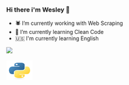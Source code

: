### Hi there i'm Wesley 👋
- 🕷️ I’m currently working with Web Scraping
- 📘 I’m currently learning Clean Code 
- 🇺🇸 I'm currently learning English
<div align="left">
  <a href="https://github.com/wesleyolvr">
  <img height="180em" src="https://github-readme-stats.vercel.app/api/top-langs/?username=wesleyolvr&layout=compact&langs_count=7&theme=panda"/>
</div>
<div style="display: inline_block"><br>
  <img align="center" alt="Wesley-Python" height="50" width="70" src="https://raw.githubusercontent.com/devicons/devicon/master/icons/python/python-original.svg">
</div>
<!--
**wesleyolvr/wesleyolvr** is a ✨ _special_ ✨ repository because its `README.md` (this file) appears on your GitHub profile.
-->
